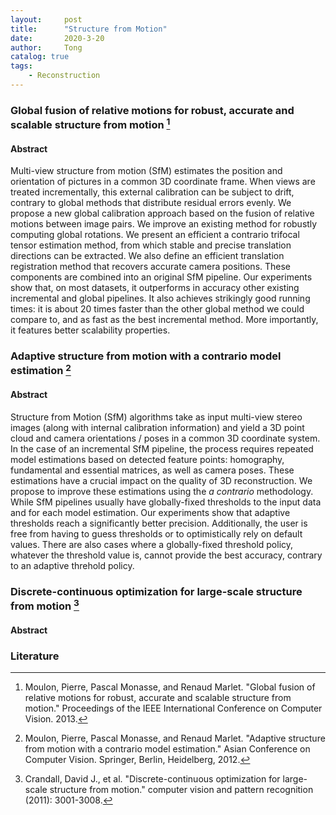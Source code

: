 ```yaml
---
layout:     post
title:      "Structure from Motion"
date:       2020-3-20
author:     Tong
catalog: true
tags:
    - Reconstruction
---
```


### Global fusion of relative motions for robust, accurate and scalable structure from motion [^Moulon13]

#### Abstract

Multi-view structure from motion (SfM) estimates the position and orientation of pictures in a common 3D coordinate frame. When views are treated incrementally, this external calibration can be subject to drift, contrary to global methods that distribute residual errors evenly. We propose a new global calibration approach based on the fusion of relative motions between image pairs. We improve an existing method for robustly computing global rotations. We present an efficient a contrario trifocal tensor estimation method, from which stable and precise translation directions can be extracted. We also define an efficient translation registration method that recovers accurate camera positions. These components are combined into an original SfM pipeline. Our experiments show that, on most datasets, it outperforms in accuracy other existing incremental and global pipelines. It also achieves strikingly good running times: it is about 20 times faster than the other global method we could compare to, and as fast as the best incremental method. More importantly, it features better scalability properties.

### Adaptive structure from motion with a contrario model estimation [^Moulon2012a]

#### Abstract

Structure from Motion (SfM) algorithms take as input multi-view stereo images (along with internal calibration information) and yield a 3D point cloud and camera orientations / poses in a common 3D coordinate system. In the case of an incremental SfM pipeline, the process requires repeated model estimations based on detected feature points: homography, fundamental and essential matrices, as well as camera poses. These estimations have a crucial impact on the quality of 3D reconstruction. We propose to improve these estimations using the _a contrario_ methodology. While SfM pipelines usually have globally-fixed thresholds to the input data and for each model estimation. Our experiments show that adaptive thresholds reach a significantly better precision. Additionally, the user is free from having to guess thresholds or to optimistically rely on default values. There are also cases where a globally-fixed threshold policy, whatever the threshold value is, cannot provide the best accuracy, contrary to an adaptive threhold policy.

### Discrete-continuous optimization for large-scale structure from motion [^Crandall11]

#### Abstract

### Literature

[^Crandall11]: Crandall, David J., et al. "Discrete-continuous optimization for large-scale structure from motion." computer vision and pattern recognition (2011): 3001-3008.

[^Moulon2012a]: Moulon, Pierre, Pascal Monasse, and Renaud Marlet. "Adaptive structure from motion with a contrario model estimation." Asian Conference on Computer Vision. Springer, Berlin, Heidelberg, 2012.

[^Moulon13]: Moulon, Pierre, Pascal Monasse, and Renaud Marlet. "Global fusion of relative motions for robust, accurate and scalable structure from motion." Proceedings of the IEEE International Conference on Computer Vision. 2013.